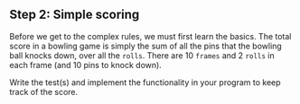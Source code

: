 ## Step 2: Simple scoring

Before we get to the complex rules, we must first learn the basics. The total score in a bowling game is simply the sum of all the pins that the bowling ball knocks down, over all the `rolls`. There are 10 `frames` and 2 `rolls` in each frame (and 10 pins to knock down).

Write the test(s) and implement the functionality in your program to keep track of the score. 
